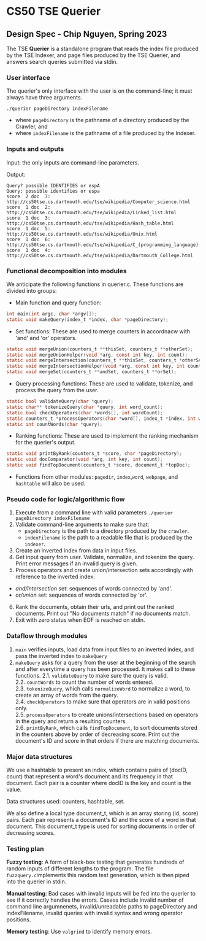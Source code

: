 # CS50 TSE Querier
## Design Spec - Chip Nguyen, Spring 2023

The TSE **Querier** is a standalone program that reads the index file produced by the TSE Indexer, and page files produced by the TSE Querier, and answers search queries submitted via stdin.

### User interface

The querier's only interface with the user is on the command-line; it must always have three arguments.

 ```
 ./querier pageDirectory indexFilename
 ```
   * where `pageDirectory` is the pathname of a directory produced by the Crawler, and
   * where `indexFilename` is the pathname of a file produced by the Indexer.

### Inputs and outputs

Input: the only inputs are command-line parameters.

Output:

```
Query? possible IDENTIFIES or espA
Query: possible identifies or espa 
score  2 doc  7: http://cs50tse.cs.dartmouth.edu/tse/wikipedia/Computer_science.html 
score  1 doc  2: http://cs50tse.cs.dartmouth.edu/tse/wikipedia/Linked_list.html 
score  1 doc  3: http://cs50tse.cs.dartmouth.edu/tse/wikipedia/Hash_table.html 
score  1 doc  5: http://cs50tse.cs.dartmouth.edu/tse/wikipedia/Unix.html 
score  1 doc  6: http://cs50tse.cs.dartmouth.edu/tse/wikipedia/C_(programming_language).html 
score  1 doc  4: http://cs50tse.cs.dartmouth.edu/tse/wikipedia/Dartmouth_College.html 
```

### Functional decomposition into modules

We anticipate the following functions in querier.c. These functions are divided into groups:

- Main function and query function:
```c
int main(int argc, char *argv[]);
static void makeQuery(index_t *index, char *pageDirectory);
```

- Set functions: These are used to merge counters in accordnacw with 'and' and 'or' operators.
```c
static void mergeUnion(counters_t **thisSet, counters_t **otherSet);
static void mergeUnionHelper(void *arg, const int key, int count);
static void mergeIntersection(counters_t **thisSet, counters_t *otherSet);
static void mergeIntersectionHelper(void *arg, const int key, int count);
static void mergeSet(counters_t **andSet, counters_t **orSet);
```

- Query processing functions: These are used to validate, tokenize, and process the query from the user.
```c
static bool validateQuery(char *query);
static char** tokenizeQuery(char *query, int word_count);
static bool checkOperators(char *words[], int wordCount);
static counters_t *processOperators(char *word[], index_t *index, int word_count);
static int countWords(char *query);
```

- Ranking functions: These are used to implement the ranking mechanism for the querier's output.
```c
static void printByRank(counters_t *score, char *pageDirectory);
static void docComparator(void *arg, int key, int count);
static void findTopDocument(counters_t *score, document_t *topDoc);
```

- Functions from other modules: `pagedir`, `index`,`word`, `webpage`, and `hashtable` will also be used.

### Pseudo code for logic/algorithmic flow

1. Execute from a command line with valid parameters `./querier pageDirectory indexFilename`
2. Validate command-line arguments to make sure that:
	* `pageDirectory` is the path to a directory produced by the `crawler`.
	* `indexFilename` is the path to a readable file that is produced by the `indexer`. 
3. Create an inverted index from data in input files.
4. Get input query from user. Validate, normalize, and tokenize the query. Print error messages if an invalid query is given.
5. Process operators and create union/intersection sets accordingly with reference to the inverted index:
  * *and/intersection* set: sequences of words connected by 'and'.
  * *or/union* set: sequences of words connected by 'or'.
6. Rank the documents, obtain their urls, and print out the ranked documents. Print out "No documents match" if no documents match. 
8. Exit with zero status when EOF is reached on stdin.

### Dataflow through modules
1. `main` verifies inputs, load data from input files to an inverted index, and pass the inverted index to `makeQuery`
2. `makeQuery` asks for a query from the user at the beginning of the search and after everytime a query has been processed. It makes call to these functions. 
  2.1. `validateQuery` to make sure the query is valid.  
  2.2. `countWords` to count the number of words entered.  
  2.3. `tokenizeQuery`, which calls `normalizeWord` to normalize a word, to create an array of words from the query.  
  2.4. `checkOperators` to make sure that operators are in valid positions only.  
  2.5. `processOperators` to create unions/intersections based on operators in the query and return a resulting counters.  
  2.6. `printByRank`, which calls `findTopDocument`, to sort documents stored in the counters above by order of decreasing score. Print out the document's ID and score in that orders if there are matching documents.  

### Major data structures
We use a hashtable to present an index, which contains pairs of (docID, count) that represent a word's document and its frequency in that document. Each pair is a counter where docID is the key and count is the value. 

Data structures used: counters, hashtable, set. 

We also define a local type document_t, which is an array storing (id, score) pairs. Each pair represents a document's ID and the score of a word in that document. This document_t type is used for sorting documents in order of decreasing scores.

### Testing plan

**Fuzzy testing**: A form of black-box testing that generates hundreds of random inputs of different lengths to the program. The file `fuzzquery.c`implements this random test generation, which is then piped into the querier in stdin.

**Manual testing**: Bad cases with invalid inputs will be fed into the querier to see if it correctly handles the errors. Casess include invalid number of command line argumnenets, invalid/unreadable paths to pageDirectory and indexFilename, invalid queries with invalid syntax and wrong operator positions. 

**Memory testing**: Use `valgrind` to identify memory errors.
